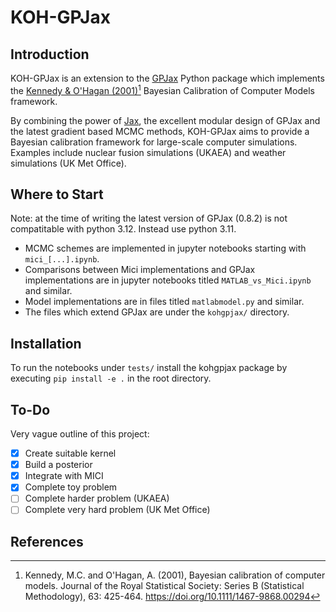 # KOH-GPJax

## Introduction
KOH-GPJax is an extension to the [GPJax](https://github.com/JaxGaussianProcesses/GPJax) Python package which implements the [Kennedy & O'Hagan (2001)](https://rss.onlinelibrary.wiley.com/doi/10.1111/1467-9868.00294)[^1] Bayesian Calibration of Computer Models framework.

By combining the power of [Jax](https://jax.readthedocs.io/en/latest/), the excellent modular design of GPJax and the latest gradient based MCMC methods, KOH-GPJax aims to provide a Bayesian calibration framework for large-scale computer simulations. Examples include nuclear fusion simulations (UKAEA) and weather simulations (UK Met Office).

## Where to Start

Note: at the time of writing the latest version of GPJax (0.8.2) is not compatitable with python 3.12. Instead use python 3.11.

- MCMC schemes are implemented in jupyter notebooks starting with `mici_[...].ipynb`.
- Comparisons between Mici implementations and GPJax implementations are in jupyter notebooks titled `MATLAB_vs_Mici.ipynb` and similar.
- Model implementations are in files titled `matlabmodel.py` and similar.
- The files which extend GPJax are under the `kohgpjax/` directory.

## Installation

To run the notebooks under `tests/` install the kohgpjax package by executing `pip install -e .` in the root directory.

## To-Do
Very vague outline of this project: 
- [x] Create suitable kernel  
- [x] Build a posterior  
- [x] Integrate with MICI
- [x] Complete toy problem
- [ ] Complete harder problem (UKAEA)
- [ ] Complete very hard problem (UK Met Office)

## References
[^1]: Kennedy, M.C. and O'Hagan, A. (2001), Bayesian calibration of computer models. Journal of the Royal Statistical Society: Series B (Statistical Methodology), 63: 425-464. https://doi.org/10.1111/1467-9868.00294